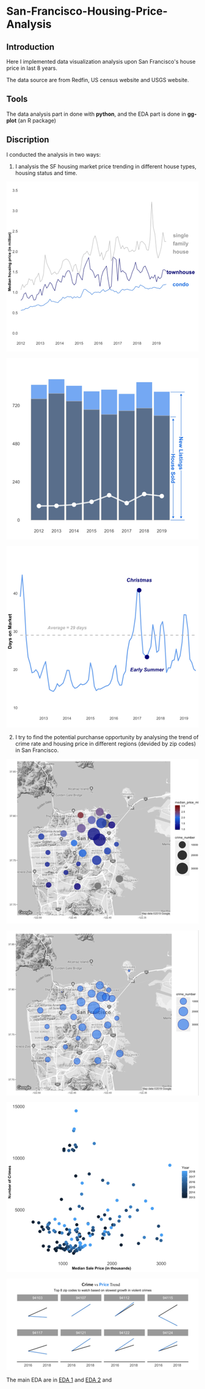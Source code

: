 # San-Francisco-Housing-Price-Analysis

## Introduction

Here I implemented data visualization analysis upon San Francisco's house price in last 8 years.

The data source are from Redfin, US census website and USGS website. 

## Tools

The data analysis part in done with __python__, and the EDA part is done in __gg-plot__ (an R package)

## Discription

I conducted the analysis in two ways:

1. I analysis the SF housing market price trending in different house types, housing status and time. 

 ![](images/graph1.jpg)
 
 ![](images/graph2.jpg)
 
 ![](images/graph3.jpg)
 
2. I try to find the potential purchanse opportunity by analysing the trend of crime rate and housing price in different regions (devided by zip codes) in San Francisco. 

 ![](images/map1.png)
 
 ![](images/map2.png)
 
 ![](images/scatter.jpg)
 
 ![](images/line.png)

The main EDA are in  [EDA 1](https://github.com/JiaqiCChen123/San-Francisco-Housing-Price-Analysis/blob/master/EDA%20analysis.ipynb) and [EDA 2](https://github.com/JiaqiCChen123/San-Francisco-Housing-Price-Analysis/blob/master/EDA%20analysis%202.ipynb) and 
